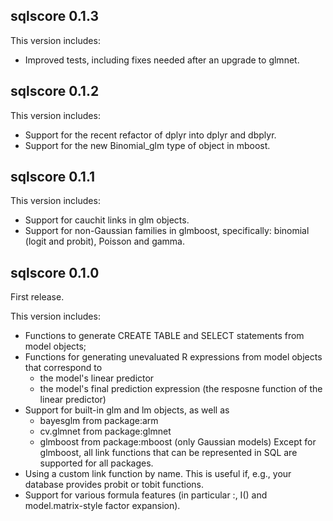 ## sqlscore 0.1.3
This version includes:

* Improved tests, including fixes needed after an upgrade to glmnet.

## sqlscore 0.1.2
This version includes:

* Support for the recent refactor of dplyr into dplyr and dbplyr.
* Support for the new Binomial_glm type of object in mboost.

## sqlscore 0.1.1
This version includes:

* Support for cauchit links in glm objects.
* Support for non-Gaussian families in glmboost, specifically: binomial (logit and probit),
  Poisson and gamma.

## sqlscore 0.1.0
First release.

This version includes:

* Functions to generate CREATE TABLE and SELECT statements from model objects;
* Functions for generating unevaluated R expressions from model objects that correspond to
    * the model's linear predictor
    * the model's final prediction expression (the resposne function of the linear predictor)
* Support for built-in glm and lm objects, as well as
    * bayesglm from package:arm
    * cv.glmnet from package:glmnet
    * glmboost from package:mboost (only Gaussian models)
  Except for glmboost, all link functions that can be represented in SQL are supported for all packages.
* Using a custom link function by name. This is useful if, e.g., your database provides probit or tobit functions.
* Support for various formula features (in particular :, I() and model.matrix-style factor expansion).
